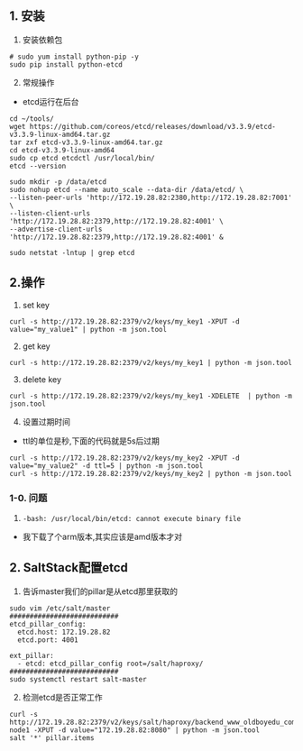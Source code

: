 ## 1. 安装
1. 安装依赖包
```
# sudo yum install python-pip -y
sudo pip install python-etcd
```
2. 常规操作
+ etcd运行在后台
```
cd ~/tools/
wget https://github.com/coreos/etcd/releases/download/v3.3.9/etcd-v3.3.9-linux-amd64.tar.gz
tar zxf etcd-v3.3.9-linux-amd64.tar.gz
cd etcd-v3.3.9-linux-amd64
sudo cp etcd etcdctl /usr/local/bin/
etcd --version

sudo mkdir -p /data/etcd
sudo nohup etcd --name auto_scale --data-dir /data/etcd/ \
--listen-peer-urls 'http://172.19.28.82:2380,http://172.19.28.82:7001' \
--listen-client-urls 'http://172.19.28.82:2379,http://172.19.28.82:4001' \
--advertise-client-urls 'http://172.19.28.82:2379,http://172.19.28.82:4001' &

sudo netstat -lntup | grep etcd
```
## 2.操作
1. set key
```
curl -s http://172.19.28.82:2379/v2/keys/my_key1 -XPUT -d value="my_value1" | python -m json.tool
```
2. get key
```
curl -s http://172.19.28.82:2379/v2/keys/my_key1 | python -m json.tool
```
3. delete key
```
curl -s http://172.19.28.82:2379/v2/keys/my_key1 -XDELETE  | python -m json.tool
```
4. 设置过期时间
+ ttl的单位是秒,下面的代码就是5s后过期
```
curl -s http://172.19.28.82:2379/v2/keys/my_key2 -XPUT -d value="my_value2" -d ttl=5 | python -m json.tool
curl -s http://172.19.28.82:2379/v2/keys/my_key2 | python -m json.tool
```


### 1-0. 问题
1. `-bash: /usr/local/bin/etcd: cannot execute binary file`
+ 我下载了个arm版本,其实应该是amd版本才对

## 2. SaltStack配置etcd
1. 告诉master我们的pillar是从etcd那里获取的
```
sudo vim /etc/salt/master
###########################
etcd_pillar_config:
  etcd.host: 172.19.28.82
  etcd.port: 4001

ext_pillar:
  - etcd: etcd_pillar_config root=/salt/haproxy/
###########################
sudo systemctl restart salt-master
```

2. 检测etcd是否正常工作
```
curl -s http://172.19.28.82:2379/v2/keys/salt/haproxy/backend_www_oldboyedu_com/web-node1 -XPUT -d value="172.19.28.82:8080" | python -m json.tool
salt '*' pillar.items
```
